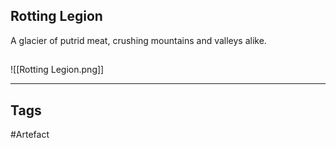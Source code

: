 ## Rotting Legion
A glacier of putrid meat, crushing mountains and valleys alike.
## 
![[Rotting Legion.png]]

---
## Tags
#Artefact